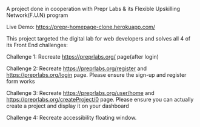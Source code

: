 A project done in cooperation with Prepr Labs & its Flexible Upskilling Network(F.U.N) program

Live Demo: https://prepr-homepage-clone.herokuapp.com/

This project targeted the digital lab for web developers and solves all 4 of its Front End challenges:

Challenge 1:
Recreate https://preprlabs.org/ page(after login)

Challenge 2: 
Recreate https://preprlabs.org/register and https://preprlabs.org/login page. Please ensure the sign-up and register form works

Challenge 3:
Recreate https://preprlabs.org/user/home and https://preprlabs.org/createProject/0 page. Please ensure you can actually create a project and display it on your dashboard

Challenge 4:
Recreate accessibility floating window.

